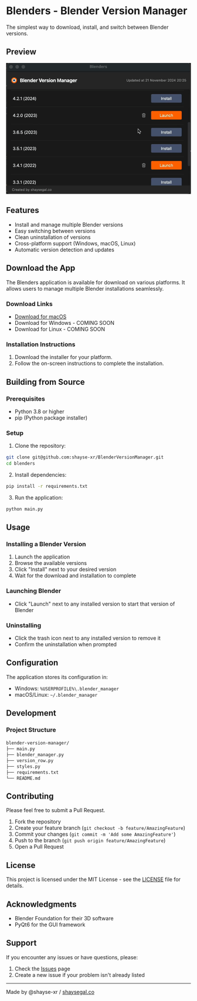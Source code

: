 # Blenders - Blender Version Manager

The simplest way to download, install, and switch between Blender versions.

## Preview

![](public/blenders.gif)

## Features

- Install and manage multiple Blender versions
- Easy switching between versions
- Clean uninstallation of versions
- Cross-platform support (Windows, macOS, Linux)
- Automatic version detection and updates

## Download the App

The Blenders application is available for download on various platforms. It allows users to manage multiple Blender installations seamlessly.

### Download Links
- [Download for macOS](https://github.com/shayse-xr/BlenderVersionManager/releases)
- Download for Windows - COMING SOON
- Download for Linux - COMING SOON

### Installation Instructions
1. Download the installer for your platform.
2. Follow the on-screen instructions to complete the installation.

## Building from Source

### Prerequisites
- Python 3.8 or higher
- pip (Python package installer)

### Setup
1. Clone the repository:
```bash
git clone git@github.com:shayse-xr/BlenderVersionManager.git
cd blenders
```

2. Install dependencies:
```bash
pip install -r requirements.txt
```

3. Run the application:
```bash
python main.py
```

## Usage

### Installing a Blender Version
1. Launch the application
2. Browse the available versions
3. Click "Install" next to your desired version
4. Wait for the download and installation to complete

### Launching Blender
- Click "Launch" next to any installed version to start that version of Blender

### Uninstalling
- Click the trash icon next to any installed version to remove it
- Confirm the uninstallation when prompted

## Configuration

The application stores its configuration in:
- Windows: `%USERPROFILE%\.blender_manager`
- macOS/Linux: `~/.blender_manager`

## Development

### Project Structure
```
blender-version-manager/
├── main.py
├── blender_manager.py
├── version_row.py
├── styles.py
├── requirements.txt
└── README.md
```

## Contributing

Please feel free to submit a Pull Request.

1. Fork the repository
2. Create your feature branch (`git checkout -b feature/AmazingFeature`)
3. Commit your changes (`git commit -m 'Add some AmazingFeature'`)
4. Push to the branch (`git push origin feature/AmazingFeature`)
5. Open a Pull Request

## License

This project is licensed under the MIT License - see the [LICENSE](LICENSE) file for details.

## Acknowledgments

- Blender Foundation for their 3D software
- PyQt6 for the GUI framework

## Support

If you encounter any issues or have questions, please:
1. Check the [Issues](https://github.com/shayse-xr/BlenderVersionManager/issues) page
2. Create a new issue if your problem isn't already listed

---

Made by @shayse-xr / [shaysegal.co](https://shaysegal.co)

